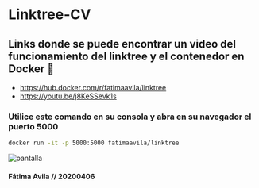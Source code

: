 # Linktree-CV

## Links donde se puede encontrar un video del funcionamiento del linktree y el contenedor en Docker 🐳

* https://hub.docker.com/r/fatimaavila/linktree
* https://youtu.be/j8KeSSevk1s

### Utilice este comando en su consola y abra en su navegador el puerto 5000

```bash
docker run -it -p 5000:5000 fatimaavila/linktree
```
![pantalla](https://i.imgur.com/RIp3wE5.png)
#### Fátima Avila // 20200406

